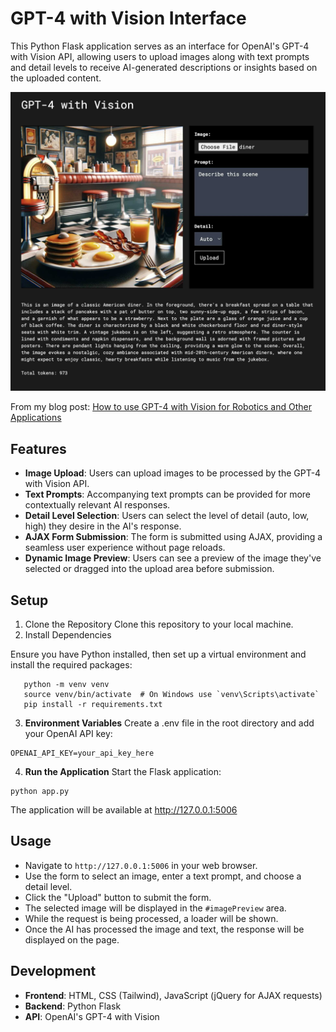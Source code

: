 # GPT-4 with Vision Interface

This Python Flask application serves as an interface for OpenAI's GPT-4 with Vision API, allowing users to upload images along with text prompts and detail levels to receive AI-generated descriptions or insights based on the uploaded content.

![Demo Image](simple-vision-demo.jpg)


From my blog post:
[How to use GPT-4 with Vision for Robotics and Other Applications](https://andrewmayne.com/?p=798)


## Features
- **Image Upload**: Users can upload images to be processed by the GPT-4 with Vision API.
- **Text Prompts**: Accompanying text prompts can be provided for more contextually relevant AI responses.
- **Detail Level Selection**: Users can select the level of detail (auto, low, high) they desire in the AI's response.
- **AJAX Form Submission**: The form is submitted using AJAX, providing a seamless user experience without page reloads.
- **Dynamic Image Preview**: Users can see a preview of the image they've selected or dragged into the upload area before submission.


## Setup
1. Clone the Repository
Clone this repository to your local machine.
2. Install Dependencies
   
Ensure you have Python installed, then set up a virtual environment and install the required packages:

```
   python -m venv venv
   source venv/bin/activate  # On Windows use `venv\Scripts\activate`
   pip install -r requirements.txt
```


3. **Environment Variables**
Create a .env file in the root directory and add your OpenAI API key:
```   
OPENAI_API_KEY=your_api_key_here
```

4. **Run the Application**
Start the Flask application:
```
python app.py
```

The application will be available at http://127.0.0.1:5006


## Usage

- Navigate to `http://127.0.0.1:5006` in your web browser.
- Use the form to select an image, enter a text prompt, and choose a detail level.
- Click the "Upload" button to submit the form.
- The selected image will be displayed in the `#imagePreview` area.
- While the request is being processed, a loader will be shown.
- Once the AI has processed the image and text, the response will be displayed on the page.

## Development
- **Frontend**: HTML, CSS (Tailwind), JavaScript (jQuery for AJAX requests)
- **Backend**: Python Flask
- **API**: OpenAI's GPT-4 with Vision